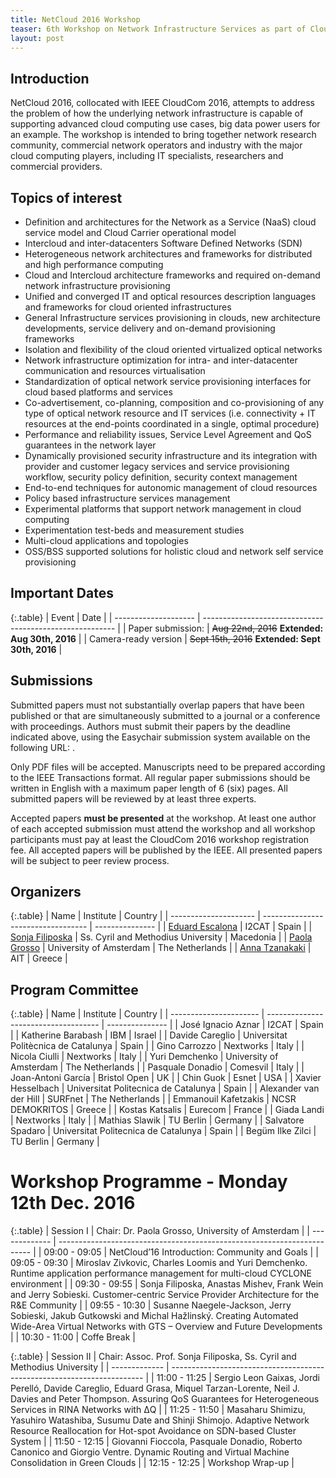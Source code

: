 ```yaml
---
title: NetCloud 2016 Workshop 
teaser: 6th Workshop on Network Infrastructure Services as part of Cloud Computing (NetCloud 2016) in conjunction with CloudCom 2016, Luxembourg, December 12, 2016.
layout: post
---
```

## Introduction

NetCloud 2016, collocated with IEEE CloudCom 2016, attempts to address the problem of how the underlying network infrastructure is capable of supporting advanced cloud computing use cases, big data power users for an example. The workshop is intended to bring together network research community, commercial network operators and industry with the major cloud computing players, including IT specialists, researchers and commercial providers.

## Topics of interest

* Definition and architectures for the Network as a Service (NaaS) cloud service model and Cloud Carrier operational model
* Intercloud and inter-datacenters Software Defined Networks (SDN)
* Heterogeneous network architectures and frameworks for distributed and high performance computing
* Cloud and Intercloud architecture frameworks and required on-demand network infrastructure provisioning
* Unified and converged IT and optical resources description languages and frameworks for cloud oriented infrastructures
* General Infrastructure services provisioning in clouds, new architecture developments, service delivery and on-demand provisioning frameworks
* Isolation and flexibility of the cloud oriented virtualized optical networks
* Network infrastructure optimization for intra- and inter-datacenter communication and resources virtualisation
* Standardization of optical network service provisioning interfaces for cloud based platforms and services
* Co-advertisement, co-planning, composition and co-provisioning of any type of optical network resource and IT services (i.e. connectivity + IT resources at the end-points coordinated in a single, optimal procedure)
* Performance and reliability issues, Service Level Agreement and QoS guarantees in the network layer
* Dynamically provisioned security infrastructure and its integration with provider and customer legacy services and service provisioning workflow, security policy definition, security context management
* End-to-end techniques for autonomic management of cloud resources
* Policy based infrastructure services management
* Experimental platforms that support network management in cloud computing
* Experimentation test-beds and measurement studies
* Multi-cloud applications and topologies
* OSS/BSS supported solutions for holistic cloud and network self service provisioning

## Important Dates

{:.table}
| Event                | Date                                                     |
| -------------------- | -------------------------------------------------------- |
| Paper submission:    | ~~Aug 22nd, 2016~~ **Extended: Aug 30th, 2016**   |
| Camera-ready version | ~~Sept 15th, 2016~~ **Extended: Sept 30th, 2016** |

## Submissions

Submitted papers must not substantially overlap papers that have been published or that are simultaneously submitted to a journal or a conference with proceedings. Authors must submit their papers by the deadline indicated above, using the Easychair submission system available on the following URL: .

Only PDF files will be accepted. Manuscripts need to be prepared according to the IEEE Transactions format. All regular paper submissions should be written in English with a maximum paper length of 6 (six) pages. All submitted papers will be reviewed by at least three experts.

Accepted papers **must be presented** at the workshop. At least one author of each accepted submission must attend the workshop and all workshop participants must pay at least the CloudCom 2016 workshop registration fee. All accepted papers will be published by the IEEE. All presented papers will be subject to peer review process.

## Organizers

{:.table}
| Name                  | Institute                          | Country         |
| --------------------- | ---------------------------------- | --------------- |
| [Eduard Escalona][38] | I2CAT                              | Spain           |
| [Sonja Filiposka][39] | Ss. Cyril and Methodius University | Macedonia       |
| [Paola Grosso][40]    | University of Amsterdam            | The Netherlands |
| [Anna Tzanakaki][41]  | AIT                                | Greece          |

## Program Committee

{:.table}
| Name                   | Institute                            | Country         |
| ---------------------- | ------------------------------------ | --------------- |
| José Ignacio Aznar     | I2CAT                                | Spain           |
| Katherine Barabash     | IBM                                  | Israel          |
| Davide Careglio        | Universitat Politècnica de Catalunya | Spain           |
| Gino Carrozzo          | Nextworks                            | Italy           |
| Nicola Ciulli          | Nextworks                            | Italy           |
| Yuri Demchenko         | University of Amsterdam              | The Netherlands |
| Pasquale Donadio       | Comesvil                             | Italy           |
| Joan-Antoni García     | Bristol Open                         | UK              |
| Chin Guok              | Esnet                                | USA             |
| Xavier Hesselbach      | Universitat Politecnica de Catalunya | Spain           |
| Alexander van der Hill | SURFnet                              | The Netherlands |
| Emmanouil Kafetzakis   | NCSR DEMOKRITOS                      | Greece          |
| Kostas Katsalis        | Eurecom                              | France          |
| Giada Landi            | Nextworks                            | Italy           |
| Mathias Slawik         | TU Berlin                            | Germany         |
| Salvatore Spadaro      | Universitat Politecnica de Catalunya | Spain           |
| Begüm Ilke Zilci       | TU Berlin                            | Germany         |

# Workshop Programme - Monday 12th Dec. 2016

{:.table}
| Session I     | Chair: Dr. Paola Grosso, University of Amsterdam                        |
| ------------- | ----------------------------------------------------------------------- |
| 09:00 - 09:05 | NetCloud’16 Introduction: Community and Goals                           |
| 09:05 - 09:30 | Miroslav Zivkovic, Charles Loomis and Yuri Demchenko. Runtime application performance management for multi-cloud CYCLONE environment |
| 09:30 - 09:55  | Sonja Filiposka, Anastas Mishev, Frank Wein and Jerry Sobieski. Customer-centric Service Provider Architecture for the R&E Community |
| 09:55 - 10:30 | Susanne Naegele-Jackson, Jerry Sobieski, Jakub Gutkowski and Michal Hažlinský. Creating Automated Wide-Area Virtual Networks with GTS – Overview and Future Developments |
| 10:30 - 11:00 | Coffe Break                                                             |

{:.table}
| Session II    | Chair: Assoc. Prof. Sonja Filiposka, Ss. Cyril and Methodius University |
| ------------- | ----------------------------------------------------------------------- |
| 11:00 - 11:25 | Sergio Leon Gaixas, Jordi Perelló, Davide Careglio, Eduard Grasa, Miquel Tarzan-Lorente, Neil J. Davies and Peter Thompson. Assuring QoS Guarantees for Heterogeneous Services in RINA Networks with ΔQ |
| 11:25 - 11:50 | Masaharu Shimizu, Yasuhiro Watashiba, Susumu Date and Shinji Shimojo. Adaptive Network Resource Reallocation for Hot-spot Avoidance on SDN-based Cluster System |
| 11:50 - 12:15 | Giovanni Fioccola, Pasquale Donadio, Roberto Canonico and Giorgio Ventre. Dynamic Routing and Virtual Machine Consolidation in Green Clouds |
| 12:15 - 12:25 | Workshop Wrap-up                                                        |

[38]: mailto:eduard.escalona(at)i2cat.net
[39]: mailto:sonja.filiposka(at)finki.ukim.mk
[40]: mailto:p.grosso(at)uva.nl
[41]: mailto:atzanakaki(at)phys.uoa.gr
